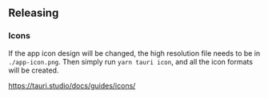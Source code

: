 ## Releasing

### Icons

If the app icon design will be changed, the high resolution file needs to be in `./app-icon.png`.
Then simply run `yarn tauri icon`, and all the icon formats will be created.

https://tauri.studio/docs/guides/icons/
